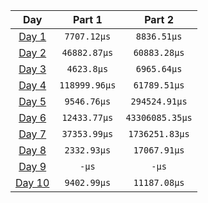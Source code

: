 |            Day            |    Part 1     |     Part 2      |
| :-----------------------: | :-----------: | :-------------: |
| [Day 1](./src/bin/01.rs)  |  `7707.12µs`  |   `8836.51µs`   |
| [Day 2](./src/bin/02.rs)  | `46882.87µs`  |  `60883.28µs`   |
| [Day 3](./src/bin/03.rs)  |  `4623.8µs`   |   `6965.64µs`   |
| [Day 4](./src/bin/04.rs)  | `118999.96µs` |  `61789.51µs`   |
| [Day 5](./src/bin/04.rs)  |  `9546.76µs`  |  `294524.91µs`  |
| [Day 6](./src/bin/04.rs)  | `12433.77µs`  | `43306085.35µs` |
| [Day 7](./src/bin/04.rs)  | `37353.99µs`  | `1736251.83µs`  |
| [Day 8](./src/bin/04.rs)  |  `2332.93µs`  |  `17067.91µs`   |
| [Day 9](./src/bin/04.rs)  |     `-µs`     |      `-µs`      |
| [Day 10](./src/bin/04.rs) |  `9402.99µs`  |  `11187.08µs`   |
